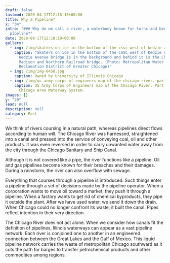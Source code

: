 ```yaml
---
draft: false
lastmod: 2020-04-17T12:18:10+00:00
title: Why a Pipeline?
x: "34"
intro: "### Why do we call a river, a waterbody known for turns and bends, a
  pipeline?"
date: 2020-08-17T12:18:10+00:00
gallery:
  - img: /img/skaters-on-ice-in-the-bottom-of-the-cssc-west-of-kedzie-avenue.-the-kedzie-avenue-bridge-is-in-the-background-and-behind-it-is-the-chicago-madison-and-northern-railroad-bridge.-photo_metropolitan-water-reclamation-district-of-greater-chicago-.jpg
    caption: "Skaters on ice in the bottom of the CSSC west of Kedzie Avenue. The
      Kedzie Avenue bridge is in the background and behind it is the Chicago,
      Madison and Northern Railroad bridge. (Photo: Metropolitan Water
      Reclamation District of Greater Chicago)"
  - img: /img/img-0458.jpg
    caption: Owned by University of Illinois Chicago
  - img: /img/us-army-corps-of-engineers-map-of-the-chicago-river.-part-of-the-larger-chicago-area-waterway-system..jpg
    caption: US Army Corps of Engineers map of the Chicago River. Part of the larger
      Chicago Area Waterway System.
images: []
y: "29"
lead: null
description: null
category: Past
---
```

We think of rivers coursing in a natural path, whereas pipelines direct flows according to human will. The Chicago River was harnessed, straightened into a canal and pressed into the service of conveying coal, oil and other products. It was even reversed in order to carry unwanted water away from the city through the Chicago Sanitary and Ship Canal.  

Although it is not covered like a pipe, the river functions like a pipeline. Oil and gas pipelines become known for their breaches and their damages. During a rainstorm, the river can also overflow with sewage.

Everything that courses through a pipeline is introduced. Such things enter a pipeline through a set of decisions made by the pipeline operator. When a corporation wants to move oil toward a market, they push it through a pipeline. When a factory wants to get rid of chemical byproducts, they pipe it outside the plant. After we have used water, we send it down the drain. When Chicago could no longer confront its waste, it built the canal. Pipes reflect intention in their very direction.

The Chicago River does not act alone. When we consider how canals fit the definition of pipelines, Illinois waterways can appear as a vast pipeline network. Each river is conjoined one to another in an engineered connection between the Great Lakes and the Gulf of Mexico. This liquid pipeline network carries the waste of metropolitan Chicago southward as it cuts the path for barges to transfer petrochemical products and other commodities among regions.
